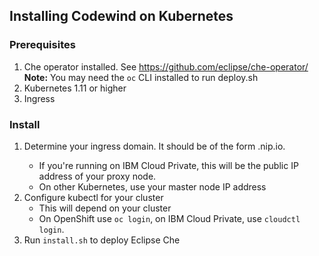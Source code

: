 ## Installing Codewind on Kubernetes

### Prerequisites

1. Che operator installed. See https://github.com/eclipse/che-operator/
    **Note:** You may need the `oc` CLI installed to run deploy.sh
2. Kubernetes 1.11 or higher
3. Ingress

### Install

1. Determine your ingress domain. It should be of the form <IP>.nip.io.
    - If you're running on IBM Cloud Private, this will be the public IP address of your proxy node.
    - On other Kubernetes, use your master node IP address
2. Configure kubectl for your cluster
    - This will depend on your cluster
    - On OpenShift use `oc login`, on IBM Cloud Private, use `cloudctl login`.
3. Run `install.sh` to deploy Eclipse Che